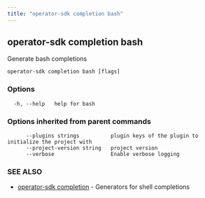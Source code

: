 ```yaml
---
title: "operator-sdk completion bash"
---
```

## operator-sdk completion bash

Generate bash completions

```
operator-sdk completion bash [flags]
```

### Options

```
  -h, --help   help for bash
```

### Options inherited from parent commands

```
      --plugins strings          plugin keys of the plugin to initialize the project with
      --project-version string   project version
      --verbose                  Enable verbose logging
```

### SEE ALSO

* [operator-sdk completion](../operator-sdk_completion)	 - Generators for shell completions

